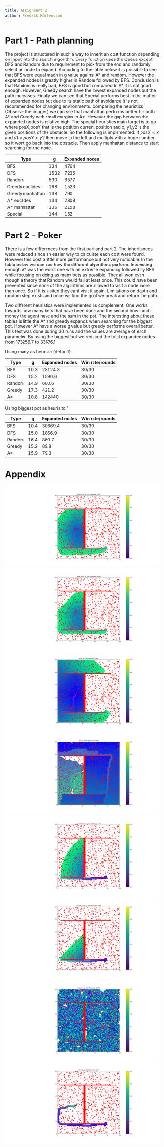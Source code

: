 ```yaml
---
title: Assignment 2
author: Fredrik Mårtensson
---
```


# Part 1 - Path planning

The project is structured in such a way to inherit an cost function depending on input into the search algorithm. Every function uses the Queue except DFS and Random due to requirement to pick from the end and randomly select an node to expand. According to the table below it is possible to see that BFS were equal mach in g value against A* and random. However the expanded nodes is greatly higher in Random followed by BFS. Conclusion is that Random is really bad, BFS is good but compared to A* it is not good enough. However, Greedy search have the lowest expanded nodes but the path increases. Finally we can see that Special performs best in the matter of expanded nodes but due to its static path of avoidance it is not recommended for changing environments. Comparing the heuristics (Observe the images) we can see that manhattan performs better for both A* and Greedy with small margins in A*. However the gap between the expanded nodes is relative high. The special heuristics main target is to go where posX,posY that is the position current position and x, y1,y2 is the given positions of the obstacle. So the following is implemented:
If $posX < x$ and $y1 > posY > y2$ then move to the left and multiply with a huge number so it wont go back into the obstacle. Then apply manhattan distance to start searching for the node.

| Type             	| g    	| Expanded nodes 	|
|------------------	|------	|-------	|
| BFS              	| 134  	| 4764  	|
| DFS              	| 1532 	| 7235  	|
| Random           	| 530  	| 6577  	|
| Greedy euclides  	| 168  	| 1523  	|
| Greedy manhattan 	| 138  	| 790   	|
| A* euclides      	| 134  	| 2808  	|
| A* manhattan     	| 136  	| 2158  	|
| Special          	| 144  	| 152   	|

# Part 2 - Poker
There is a few differences from the first part and part 2. The inheritances were reduced since an easier way to calculate each cost were found. However this cost a little more performance but not very noticable. In the table below we can see how the different algorithms perform. Interesting enough A* was the worst one with an extreme expanding followed by BFS while focusing on doing as many bets as possible. They all won even though a theory that Random would fail at least once. This could have been prevented since none of the algorithms are allowed to visit a node more than once. So if it is visited they cant visit it again. Limitations on depth and random step exists and once we find the goal we break and return the path.

Two different heuristics were implemented as complement. One works towards how many bets that have been done and the second how much money the agent have and the sum in the pot. The interesting about these tables is little the A* and greedy expands when searching for the biggest pot. However A* have a worse g value but greedy performs overall better. This test was done during 30 runs and the values are average of each parameter. By using the biggest bot we reduced the total expanded nodes from $173256.7$ to $33676.1$

Using many as heurisic (default):

| Type             	| g    	| Expanded nodes    | Win rate/rounds   |
|------------------	|------	|--------------     |---------------    |
| BFS              	| 10.3  | 28124.3  	        | $30/30$           |
| DFS              	| 15.2 	| 1590.6  	        | $30/30$           |
| Random           	| 14.9  | 680.6  	        | $30/30$           |
| Greedy  	        | 17.3  | 421.2   	        | $30/30$           |
| A*       	        | 10.8  | 142440 	        | $30/30$           |

Using biggest pot as heurisitc:'

| Type             	| g    	| Expanded nodes    | Win rate/rounds     |
|-------------------|-------|---------------    |----------------     |
| BFS              	| 10.4  | 30669.4  	        | $30/30$             |
| DFS              	| 15.0 	| 1866.9 	        | $30/30$             |
| Random           	| 16.4  | 860.7  	        | $30/30$             |
| Greedy  	        | 15.2  | 89.8   	        | $30/30$             |
| A*       	        | 15.9  | 79.3 	            | $30/30$             |


# Appendix
![A* with euclides heuristics\label{a_euc}](image/A*_euc.png)
![A* with manhattan heuristics\label{a_man}](image/A*_man.png)
![BFS\label{BFS}](image/BFS.png)
![DFS\label{DFS}](image/DFS.png)
![Greedy with euclides heuristics\label{Greedy_euc}](image/Greedy_euc.png)
![Greedy with euclides heuristics\label{Greedy_man}](image/Greedy_man.png)
![Random with euclides heuristics\label{random}](image/Random.png)
![Special with euclides heuristics\label{special}](image/Special.png)

